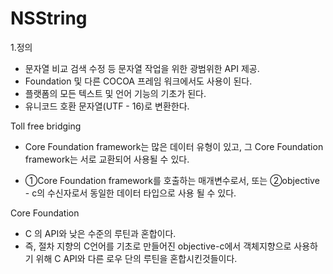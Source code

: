 NSString
========

1.정의

* 문자열 비교 검색 수정 등 문자열 작업을 위한 광범위한 API 제공.
* Foundation 및 다른 COCOA 프레임 워크에서도 사용이 된다.
* 플랫폼의 모든 텍스트 및 언어 기능의 기초가 된다.
* 유니코드 호환 문자열(UTF - 16)로 변환한다.


Toll free bridging

* Core Foundation framework는 많은 데이터 유형이 있고, 그 Core Foundation framework는 서로 교환되어 사용될 수 있다.

* ➀Core Foundation framework를 호출하는 매개변수로서, 또는 ➁objective - c의 수신자로서 동일한 데이터 타입으로 사용 될 수 있다. 


Core Foundation

* C 의 API와 낮은 수준의 루틴과 혼합이다.
* 즉, 절차 지향의 C언어를 기초로 만들어진 objective-c에서 객체지향으로 사용하기 위해 C API와 다른 로우 단의 루틴을 혼합시킨것들이다. 

